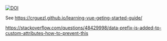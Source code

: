 [![DOI](https://zenodo.org/badge/431864730.svg)](https://zenodo.org/badge/latestdoi/431864730)


See <https://crguezl.github.io/learning-vue-geting-started-guide/> 

<https://stackoverflow.com/questions/48429998/data-prefix-is-added-to-custom-attributes-how-to-prevent-this>
